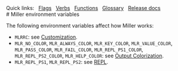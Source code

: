 <!---  PLEASE DO NOT EDIT DIRECTLY. EDIT THE .md.in FILE PLEASE. --->
<div>
<span class="quicklinks">
Quick links:
&nbsp;
<a class="quicklink" href="../reference-main-flag-list/index.html">Flags</a>
&nbsp;
<a class="quicklink" href="../reference-verbs/index.html">Verbs</a>
&nbsp;
<a class="quicklink" href="../reference-dsl-builtin-functions/index.html">Functions</a>
&nbsp;
<a class="quicklink" href="../glossary/index.html">Glossary</a>
&nbsp;
<a class="quicklink" href="../release-docs/index.html">Release docs</a>
</span>
</div>
# Miller environment variables

The following environment variables affect how Miller works:

* `MLRRC`: see [Customization](customization.md).
* `MLR_NO_COLOR`, `MLR_ALWAYS_COLOR`, `MLR_KEY_COLOR`, `MLR_VALUE_COLOR`, `MLR_PASS_COLOR`, `MLR_FAIL_COLOR`, `MLR_REPL_PS1_COLOR`, `MLR_REPL_PS2_COLOR`, `MLR_HELP_COLOR`: see [Output Colorization](output-colorization.md).
* `MLR_REPL_PS1`, `MLR_REPL_PS2`: see [REPL](repl.md).

